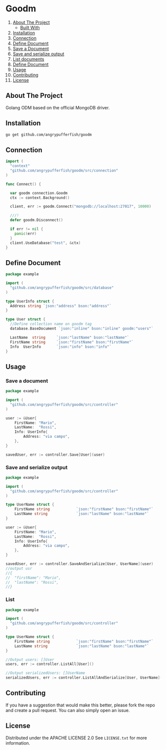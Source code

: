 # Goodm

<!-- TABLE OF CONTENTS -->

  <ol>
    <li>
      <a href="#about-the-project">About The Project</a>
      <ul>
        <li><a href="#built-with">Built With</a></li>
      </ul>
    </li>
    <li><a href="#installation">Installation</a></li>
    <li><a href="#connection">Connection</a></li>
    <li><a href="#define-document">Define Document</a></li>
    <li><a href="#save-a-document">Save a Document</a></li>
    <li><a href="#save-and-serialize-output">Save and serialize output</a></li>
    <li><a href="#list-documents">List documents</a></li>
    <li><a href="#define-document">Define Document</a></li>
    <li><a href="#usage">Usage</a></li>
    <li><a href="#contributing">Contributing</a></li>
    <li><a href="#license">License</a></li>
  </ol>



<!-- ABOUT THE PROJECT -->
## About The Project

Golang ODM based on the official MongoDB driver.


<!-- GETTING STARTED -->
## Installation

```sh
go get github.com/angrypufferfish/goodm
```

## Connection

```go
import (
  "context"
  "github.com/angrypufferfish/goodm/src/connection"
)

func Connect() {

  var goodm connection.Goodm
  ctx := context.Background()

  client, err := goodm.Connect("mongodb://localhost:27017", 10000)

  ///!
  defer goodm.Disconnect()

  if err != nil {
    panic(err)
  }
  client.UseDatabase("test", &ctx)
}

```

## Define Document

```go
package example

import (
  "github.com/angrypufferfish/goodm/src/database"
)

type UserInfo struct {
  Address string `json:"address" bson:"address"`
}

type User struct {
  //Define collection name on goodm tag
  database.BaseDocument `json:"inline" bson:"inline" goodm:"users"`

  LastName  string     `json:"lastName" bson:"lastName"`
  FirstName string     `json:"firstName" bson:"firstName"`
  Info  UserInfo       `json:"info" bson:"info"`
}

```

## Usage

### Save a document

```go
package example

import (
  "github.com/angrypufferfish/goodm/src/controller"
)

user := &User{
	FirstName: "Mario",
	LastName:  "Rossi",
	Info: UserInfo{
		Address: "via campo",
	},
}

savedUser, err := controller.Save[User](user)

```

### Save and serialize output

```go
package example

import (
  "github.com/angrypufferfish/goodm/src/controller"
)

type UserName struct {
	FirstName string            `json:"firstName" bson:"firstName"`
	LastName string             `json:"lastName" bson:"lastName"`
}

user := &User{
	FirstName: "Mario",
	LastName:  "Rossi",
	Info: UserInfo{
		Address: "via campo",
	},
}

savedUser, err := controller.SaveAndSerialize[User, UserName](user)
//output usr
//{
//  "firstName": "Mario",
//  "lastName": "Rossi",
//}
```

### List

```go
package example

import (
  "github.com/angrypufferfish/goodm/src/controller"
)

type UserName struct {
	FirstName string            `json:"firstName" bson:"firstName"`
	LastName string             `json:"lastName" bson:"lastName"`
}

//Output users: []User
users, err := controller.ListAll[User]()

//Output serializedUsers: []UserName
serializedUsers, err := controller.ListAllAndSerialize[User, UserName]()

```

<!-- CONTRIBUTING -->
## Contributing

If you have a suggestion that would make this better, please fork the repo and create a pull request. You can also simply open an issue.


<!-- LICENSE -->
## License

Distributed under the APACHE LICENSE 2.0 See `LICENSE.txt` for more information.